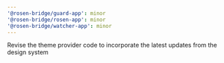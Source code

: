 ```yaml
---
'@rosen-bridge/guard-app': minor
'@rosen-bridge/rosen-app': minor
'@rosen-bridge/watcher-app': minor
---
```


Revise the theme provider code to incorporate the latest updates from the design system
